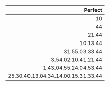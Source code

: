 | Perfect |
| ---: |
| 10 |
| 44 |
| 21.44 |
| 10.13.44 |
| 31.55.03.33.44 |
| 3.54.02.10.41.21.44 |
| 1.43.04.55.24.04.53.44 |
| 25.30.40.13.04.34.14.00.15.31.33.44 |
